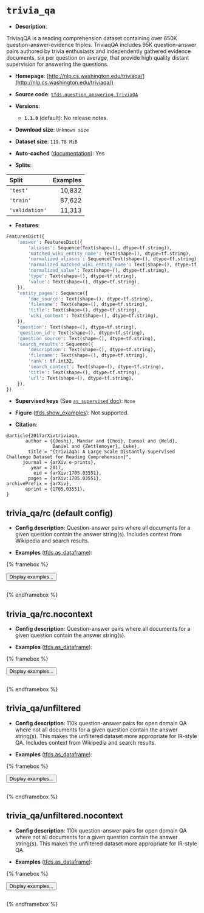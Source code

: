 <div itemscope itemtype="http://schema.org/Dataset">
  <div itemscope itemprop="includedInDataCatalog" itemtype="http://schema.org/DataCatalog">
    <meta itemprop="name" content="TensorFlow Datasets" />
  </div>
  <meta itemprop="name" content="trivia_qa" />
  <meta itemprop="description" content="TriviaqQA is a reading comprehension dataset containing over 650K&#10;question-answer-evidence triples. TriviaqQA includes 95K question-answer&#10;pairs authored by trivia enthusiasts and independently gathered evidence&#10;documents, six per question on average, that provide high quality distant&#10;supervision for answering the questions.&#10;&#10;To use this dataset:&#10;&#10;```python&#10;import tensorflow_datasets as tfds&#10;&#10;ds = tfds.load(&#x27;trivia_qa&#x27;, split=&#x27;train&#x27;)&#10;for ex in ds.take(4):&#10;  print(ex)&#10;```&#10;&#10;See [the guide](https://www.tensorflow.org/datasets/overview) for more&#10;informations on [tensorflow_datasets](https://www.tensorflow.org/datasets).&#10;&#10;" />
  <meta itemprop="url" content="https://www.tensorflow.org/datasets/catalog/trivia_qa" />
  <meta itemprop="sameAs" content="http://nlp.cs.washington.edu/triviaqa/" />
  <meta itemprop="citation" content="@article{2017arXivtriviaqa,&#10;       author = {{Joshi}, Mandar and {Choi}, Eunsol and {Weld},&#10;                 Daniel and {Zettlemoyer}, Luke},&#10;        title = &quot;{triviaqa: A Large Scale Distantly Supervised Challenge Dataset for Reading Comprehension}&quot;,&#10;      journal = {arXiv e-prints},&#10;         year = 2017,&#10;          eid = {arXiv:1705.03551},&#10;        pages = {arXiv:1705.03551},&#10;archivePrefix = {arXiv},&#10;       eprint = {1705.03551},&#10;}" />
</div>

# `trivia_qa`


*   **Description**:

TriviaqQA is a reading comprehension dataset containing over 650K
question-answer-evidence triples. TriviaqQA includes 95K question-answer pairs
authored by trivia enthusiasts and independently gathered evidence documents,
six per question on average, that provide high quality distant supervision for
answering the questions.

*   **Homepage**:
    [http://nlp.cs.washington.edu/triviaqa/](http://nlp.cs.washington.edu/triviaqa/)

*   **Source code**:
    [`tfds.question_answering.TriviaQA`](https://github.com/tensorflow/datasets/tree/master/tensorflow_datasets/question_answering/trivia_qa.py)

*   **Versions**:

    *   **`1.1.0`** (default): No release notes.

*   **Download size**: `Unknown size`

*   **Dataset size**: `119.78 MiB`

*   **Auto-cached**
    ([documentation](https://www.tensorflow.org/datasets/performances#auto-caching)):
    Yes

*   **Splits**:

Split          | Examples
:------------- | -------:
`'test'`       | 10,832
`'train'`      | 87,622
`'validation'` | 11,313

*   **Features**:

```python
FeaturesDict({
    'answer': FeaturesDict({
        'aliases': Sequence(Text(shape=(), dtype=tf.string)),
        'matched_wiki_entity_name': Text(shape=(), dtype=tf.string),
        'normalized_aliases': Sequence(Text(shape=(), dtype=tf.string)),
        'normalized_matched_wiki_entity_name': Text(shape=(), dtype=tf.string),
        'normalized_value': Text(shape=(), dtype=tf.string),
        'type': Text(shape=(), dtype=tf.string),
        'value': Text(shape=(), dtype=tf.string),
    }),
    'entity_pages': Sequence({
        'doc_source': Text(shape=(), dtype=tf.string),
        'filename': Text(shape=(), dtype=tf.string),
        'title': Text(shape=(), dtype=tf.string),
        'wiki_context': Text(shape=(), dtype=tf.string),
    }),
    'question': Text(shape=(), dtype=tf.string),
    'question_id': Text(shape=(), dtype=tf.string),
    'question_source': Text(shape=(), dtype=tf.string),
    'search_results': Sequence({
        'description': Text(shape=(), dtype=tf.string),
        'filename': Text(shape=(), dtype=tf.string),
        'rank': tf.int32,
        'search_context': Text(shape=(), dtype=tf.string),
        'title': Text(shape=(), dtype=tf.string),
        'url': Text(shape=(), dtype=tf.string),
    }),
})
```

*   **Supervised keys** (See
    [`as_supervised` doc](https://www.tensorflow.org/datasets/api_docs/python/tfds/load#args)):
    `None`

*   **Figure**
    ([tfds.show_examples](https://www.tensorflow.org/datasets/api_docs/python/tfds/visualization/show_examples)):
    Not supported.

*   **Citation**:

```
@article{2017arXivtriviaqa,
       author = {{Joshi}, Mandar and {Choi}, Eunsol and {Weld},
                 Daniel and {Zettlemoyer}, Luke},
        title = "{triviaqa: A Large Scale Distantly Supervised Challenge Dataset for Reading Comprehension}",
      journal = {arXiv e-prints},
         year = 2017,
          eid = {arXiv:1705.03551},
        pages = {arXiv:1705.03551},
archivePrefix = {arXiv},
       eprint = {1705.03551},
}
```

## trivia_qa/rc (default config)

*   **Config description**: Question-answer pairs where all documents for a
    given question contain the answer string(s). Includes context from Wikipedia
    and search results.

*   **Examples**
    ([tfds.as_dataframe](https://www.tensorflow.org/datasets/api_docs/python/tfds/as_dataframe)):

<!-- mdformat off(HTML should not be auto-formatted) -->

{% framebox %}

<button id="displaydataframe">Display examples...</button>
<div id="dataframecontent" style="overflow-x:auto"></div>
<script src="https://www.gstatic.com/external_hosted/jquery2.min.js"></script>
<script>
var url = "https://storage.googleapis.com/tfds-data/visualization/dataframe/trivia_qa-rc-1.1.0.html";
$(document).ready(() => {
  $("#displaydataframe").click((event) => {
    // Disable the button after clicking (dataframe loaded only once).
    $("#displaydataframe").prop("disabled", true);

    // Pre-fetch and display the content
    $.get(url, (data) => {
      $("#dataframecontent").html(data);
    }).fail(() => {
      $("#dataframecontent").html(
        'Error loading examples. If the error persist, please open '
        + 'a new issue.'
      );
    });
  });
});
</script>

{% endframebox %}

<!-- mdformat on -->

## trivia_qa/rc.nocontext

*   **Config description**: Question-answer pairs where all documents for a
    given question contain the answer string(s).

*   **Examples**
    ([tfds.as_dataframe](https://www.tensorflow.org/datasets/api_docs/python/tfds/as_dataframe)):

<!-- mdformat off(HTML should not be auto-formatted) -->

{% framebox %}

<button id="displaydataframe">Display examples...</button>
<div id="dataframecontent" style="overflow-x:auto"></div>
<script src="https://www.gstatic.com/external_hosted/jquery2.min.js"></script>
<script>
var url = "https://storage.googleapis.com/tfds-data/visualization/dataframe/trivia_qa-rc.nocontext-1.1.0.html";
$(document).ready(() => {
  $("#displaydataframe").click((event) => {
    // Disable the button after clicking (dataframe loaded only once).
    $("#displaydataframe").prop("disabled", true);

    // Pre-fetch and display the content
    $.get(url, (data) => {
      $("#dataframecontent").html(data);
    }).fail(() => {
      $("#dataframecontent").html(
        'Error loading examples. If the error persist, please open '
        + 'a new issue.'
      );
    });
  });
});
</script>

{% endframebox %}

<!-- mdformat on -->

## trivia_qa/unfiltered

*   **Config description**: 110k question-answer pairs for open domain QA where
    not all documents for a given question contain the answer string(s). This
    makes the unfiltered dataset more appropriate for IR-style QA. Includes
    context from Wikipedia and search results.

*   **Examples**
    ([tfds.as_dataframe](https://www.tensorflow.org/datasets/api_docs/python/tfds/as_dataframe)):

<!-- mdformat off(HTML should not be auto-formatted) -->

{% framebox %}

<button id="displaydataframe">Display examples...</button>
<div id="dataframecontent" style="overflow-x:auto"></div>
<script src="https://www.gstatic.com/external_hosted/jquery2.min.js"></script>
<script>
var url = "https://storage.googleapis.com/tfds-data/visualization/dataframe/trivia_qa-unfiltered-1.1.0.html";
$(document).ready(() => {
  $("#displaydataframe").click((event) => {
    // Disable the button after clicking (dataframe loaded only once).
    $("#displaydataframe").prop("disabled", true);

    // Pre-fetch and display the content
    $.get(url, (data) => {
      $("#dataframecontent").html(data);
    }).fail(() => {
      $("#dataframecontent").html(
        'Error loading examples. If the error persist, please open '
        + 'a new issue.'
      );
    });
  });
});
</script>

{% endframebox %}

<!-- mdformat on -->

## trivia_qa/unfiltered.nocontext

*   **Config description**: 110k question-answer pairs for open domain QA where
    not all documents for a given question contain the answer string(s). This
    makes the unfiltered dataset more appropriate for IR-style QA.

*   **Examples**
    ([tfds.as_dataframe](https://www.tensorflow.org/datasets/api_docs/python/tfds/as_dataframe)):

<!-- mdformat off(HTML should not be auto-formatted) -->

{% framebox %}

<button id="displaydataframe">Display examples...</button>
<div id="dataframecontent" style="overflow-x:auto"></div>
<script src="https://www.gstatic.com/external_hosted/jquery2.min.js"></script>
<script>
var url = "https://storage.googleapis.com/tfds-data/visualization/dataframe/trivia_qa-unfiltered.nocontext-1.1.0.html";
$(document).ready(() => {
  $("#displaydataframe").click((event) => {
    // Disable the button after clicking (dataframe loaded only once).
    $("#displaydataframe").prop("disabled", true);

    // Pre-fetch and display the content
    $.get(url, (data) => {
      $("#dataframecontent").html(data);
    }).fail(() => {
      $("#dataframecontent").html(
        'Error loading examples. If the error persist, please open '
        + 'a new issue.'
      );
    });
  });
});
</script>

{% endframebox %}

<!-- mdformat on -->
